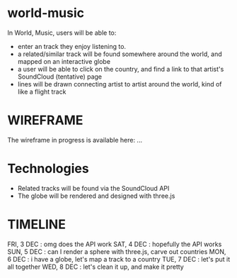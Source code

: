 # world-music
In World, Music, users will be able to:
- enter an track they enjoy listening to. 
- a related/similar track will be found somewhere around the world, and mapped on an interactive globe
- a user will be able to click on the country, and find a link to that artist's SoundCloud (tentative) page
- lines will be drawn connecting artist to artist around the world, kind of like a flight track

# WIREFRAME
The wireframe in progress is available here:
...

# Technologies
- Related tracks will be found via the SoundCloud API
- The globe will be rendered and designed with three.js

# TIMELINE
FRI, 3 DEC : omg does the API work
SAT, 4 DEC : hopefully the API works
SUN, 5 DEC : can I render a sphere with three.js, carve out countries
MON, 6 DEC : i have a globe, let's map a track to a country
TUE, 7 DEC : let's put it all together
WED, 8 DEC : let's clean it up, and make it pretty
